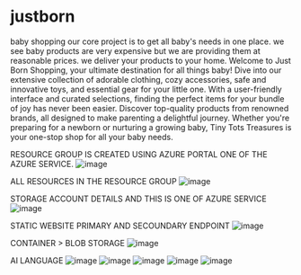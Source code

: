 # justborn
baby shopping
our core project is to get all baby's needs in one place.
we see baby products are very expensive but we are providing them at reasonable prices.
we deliver your products to your home.
Welcome to Just Born Shopping, your ultimate destination for all things baby! Dive into our extensive collection of adorable clothing, cozy accessories, safe and innovative toys, and essential gear for your little one. With a user-friendly interface and curated selections, finding the perfect items for your bundle of joy has never been easier. Discover top-quality products from renowned brands, all designed to make parenting a delightful journey. Whether you're preparing for a newborn or nurturing a growing baby, Tiny Tots Treasures is your one-stop shop for all your baby needs.

RESOURCE GROUP IS CREATED USING AZURE PORTAL ONE OF THE AZURE SERVICE.
![image](https://github.com/vamshi1109/justborn/assets/150002160/7ce843df-e006-4fab-bafa-91ac5a056bb4)


ALL RESOURCES IN THE RESOURCE GROUP
![image](https://github.com/vamshi1109/justborn/assets/150002160/dfc25735-06b7-4235-b77d-9ecb1ae46b7f)


STORAGE ACCOUNT DETAILS AND THIS IS ONE OF AZURE SERVICE
![image](https://github.com/vamshi1109/justborn/assets/150002160/389392ba-4300-4e45-8561-dba01a16dc36)


STATIC WEBSITE PRIMARY AND SECOUNDARY ENDPOINT
![image](https://github.com/vamshi1109/justborn/assets/150002160/b929f9e1-f242-4be5-8de9-b79302071f1e)


CONTAINER > BLOB STORAGE
![image](https://github.com/vamshi1109/justborn/assets/150002160/7b168e27-d8ee-4a08-a155-06f37832b67b)

AI LANGUAGE 
![image](https://github.com/vamshi1109/justborn/assets/150002160/3ed1ab69-75d4-4d77-932e-d6427bb87aeb)
![image](https://github.com/vamshi1109/justborn/assets/150002160/f6574cb6-e5b2-4c41-9c71-e71ee8f31628)
![image](https://github.com/vamshi1109/justborn/assets/150002160/4a4d36ab-04e8-43a5-ac67-564952f13f46)
![image](https://github.com/vamshi1109/justborn/assets/150002160/9316c045-234c-4acd-ac52-e4c3ff25fa3d)
![image](https://github.com/vamshi1109/justborn/assets/150002160/80194265-cda7-4d23-8040-7426f76fe87c)









